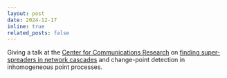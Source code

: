 ```yaml
---
layout: post
date: 2024-12-17
inline: true
related_posts: false
---
```

Giving a talk at the [Center for Communications Research](https://idaccr.org/) on [finding super-spreaders in network cascades](https://arxiv.org/abs/2403.03205) and change-point detection in inhomogeneous point processes.
